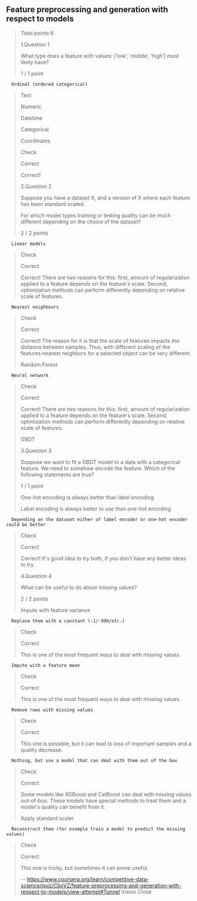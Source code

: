 ## Feature preprocessing and generation with respect to models
> 
> Total points 6
> 
>  1.Question 1
> 
> What type does a feature with values: [‘low’, ‘middle’, ‘high’] most likely have?
> 
> 1 / 1 point 
> 

      Ordinal (ordered categorical) 
> 
>  Text 
> 
>  Numeric 
> 
>  Datetime 
> 
>  Categorical 
> 
>  Coordinates 
> 
> Check
> 
> Correct
> 
> Correct!
> 
>  2.Question 2
> 
> Suppose you have a dataset X, and a version of X where each feature has been standard scaled.
> 
> For which model types training or testing quality can be much different depending on the choice of the dataset?
> 
> 2 / 2 points 
> 

      Linear models 
> 
> Check
> 
> Correct
> 
> Correct! There are two reasons for this: first, amount of regularization applied to a feature depends on the feature's scale. Second, optimization methods can perform differently depending on relative scale of features.
> 

      Nearest neighbours 
> 
> Check
> 
> Correct
> 
> Correct! The reason for it is that the scale of features impacts the distance between samples. Thus, with different scaling of the features nearest neighbors for a selected object can be very different.
> 
>  Random Forest 
> 

      Neural network 
> 
> Check
> 
> Correct
> 
> Correct! There are two reasons for this: first, amount of regularization applied to a feature depends on the feature's scale. Second, optimization methods can perform differently depending on relative scale of features.
> 
>  GBDT 
> 
>  3.Question 3
> 
> Suppose we want to fit a GBDT model to a data with a categorical feature. We need to somehow encode the feature. Which of the following statements are true?
> 
> 1 / 1 point 
> 
>  One-hot encoding is always better than label encoding 
> 
>  Label encoding is always better to use than one-hot encoding 
> 

      Depending on the dataset either of label encoder or one-hot encoder could be better 
> 
> Check
> 
> Correct
> 
> Correct! It's good idea to try both, if you don't have any better ideas to try.
> 
>  4.Question 4
> 
> What can be useful to do about missing values?
> 
> 2 / 2 points 
> 
>  Impute with feature variance 
> 

      Replace them with a constant (-1/-999/etc.) 
> 
> Check
> 
> Correct
> 
> This is one of the most frequent ways to deal with missing values.
> 

      Impute with a feature mean 
> 
> Check
> 
> Correct
> 
> This is one of the most frequent ways to deal with missing values.
> 

      Remove rows with missing values 
> 
> Check
> 
> Correct
> 
> This one is possible, but it can lead to loss of important samples and a quality decrease.
> 

      Nothing, but use a model that can deal with them out of the box 
> 
> Check
> 
> Correct
> 
> Some models like XGBoost and CatBoost can deal with missing values out-of-box. These models have special methods to treat them and a model's quality can benefit from it.
> 
>  Apply standard scaler 
> 

      Reconstruct them (for example train a model to predict the missing values) 
> 
> Check
> 
> Correct
> 
> This one is tricky, but sometimes it can prove useful.
>
> -- https://www.coursera.org/learn/competitive-data-science/quiz/CbxVZ/feature-preprocessing-and-generation-with-respect-to-models/view-attempt#Tunnel Vision Close
